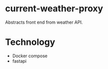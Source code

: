 # current-weather-proxy
Abstracts front end from weather API.

# Technology

- Docker compose
- fastapi